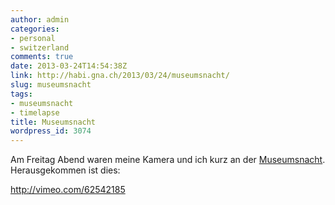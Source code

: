 ```yaml
---
author: admin
categories:
- personal
- switzerland
comments: true
date: 2013-03-24T14:54:38Z
link: http://habi.gna.ch/2013/03/24/museumsnacht/
slug: museumsnacht
tags:
- museumsnacht
- timelapse
title: Museumsnacht
wordpress_id: 3074
---
```


Am Freitag Abend waren meine Kamera und ich kurz an der [Museumsnacht](http://www.museumsnacht-bern.ch).
Herausgekommen ist dies:

http://vimeo.com/62542185
